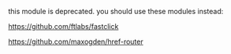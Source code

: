 this module is deprecated. you should use these modules instead:

https://github.com/ftlabs/fastclick

https://github.com/maxogden/href-router
